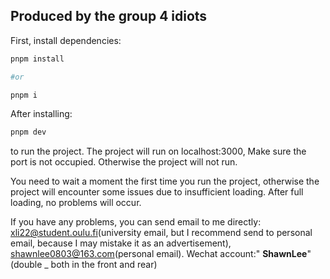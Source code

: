 ## Produced by the group 4 idiots

First, install dependencies:

```bash
pnpm install

#or

pnpm i
```

After installing:

```bash
pnpm dev
```

to run the project. The project will run on localhost:3000, Make sure the port is not occupied. Otherwise the project will not run.

You need to wait a moment the first time you run the project, otherwise the project will encounter some issues due to insufficient loading. After full loading, no problems will occur.

If you have any problems, you can send email to me directly: xli22@student.oulu.fi(university email, but I recommend send to personal email, because I may mistake it as an advertisement),  shawnlee0803@163.com(personal email).
Wechat account:" __ShawnLee__"(double _ both in the front and rear) 
